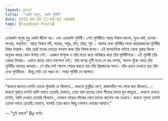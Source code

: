 ```yaml
---
layout: post
title:  "একটা মানুষ, একটা পৃথিবী"
date: 2015-09-20 21:08:02 +0600
tags: [Facebook Posts]
---
```


একেকটা মানুষ শুধু একটা জীবন নয়। যেন একেকটা পৃথিবী। সেই পৃথিবীতে আছে নিজস্ব আনন্দ, দুঃখ-কষ্ট, চাওয়া-পাওয়া, অপূর্ণতা। আছে নিজস্ব নদী, পাহাড়, সমুদ্র, চাঁদ, তাঁরা, সূর্য । আমার দেখা পৃথিবীর সাথে আরেকজনের পৃথিবীর বিস্তর ফারাক। তাঁর ছোট্ট মনের ভেতরে বসবাস করে তাঁর নিজস্ব জগত। এই জগতটাকে বাইরে থেকে বুঝার কিংবা অনুভব করার কোন উপায় নেই। একজন ভিক্ষুক ও তাঁর মতো করে আবিষ্কার করে তাঁর পৃথিবীটাকে। এই পৃথিবী তাঁর একান্ত নিজের। এখানে কারো কোন হস্তক্ষেপ নাই। তাঁর মনের খুশী মতো সে রঙ লাগায়, আনন্দ খুঁজে ফেরে তাঁর পৃথিবীর আনাচে কানাচে। সে তাঁর সেই আনন্দ শেয়ার করতে চায় তাঁর প্রিয়জনের সাথে। তাঁর চোখে দেখাতে চায় তাঁর দেখা পৃথিবীকে। কিন্তু সেটা তো সম্ভব না। সবার পৃথিবী যে আলাদা।

-----------------------------------------------------

"কখনো জানতে চাসনি তোকে খুঁজেছি যে কিভাবে...
কখনো ডুবুরীর বেশে, রাঙ্গামাটির পথ শেষে কত কিভাবে...।
কখনো বুঝতে চাসনি আমি বলতে চেয়েছি যেভাবে,
তোর নরম হাতের বোনা শীতের চাদরে ঘুম কাতুরে...
কখনো দেখতে চাসনি, আমি দেখতে চেয়েছি কিভাবে ,
যেভাবে গাছের ফাঁকের কোন চাদের আলোয় পথ দেখাবে।
কখনো শুনতে চাসনি তোকে বলতে চেয়েছি যেভাবে,
বলেছি তোর কানে কিছু গোপনে ভোরের আযানে."

-- "তুই বললে" By অর্ণব